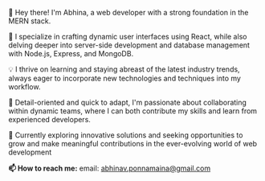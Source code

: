 👋 Hey there! I'm Abhina, a web developer with a strong foundation in the MERN stack.

🚀 I specialize in crafting dynamic user interfaces using React, while also delving deeper into server-side development and database management with Node.js, Express, and MongoDB.

💡 I thrive on learning and staying abreast of the latest industry trends, always eager to incorporate new technologies and techniques into my workflow.

🌟 Detail-oriented and quick to adapt, I'm passionate about collaborating within dynamic teams, where I can both contribute my skills and learn from experienced developers.

🔭 Currently exploring innovative solutions and seeking opportunities to grow and make meaningful contributions in the ever-evolving world of web development

**📫 How to reach me:**
 email: abhinav.ponnamaina@gmail.com


<!---
AbhinavRaj-7769/AbhinavRaj-7769 is a ✨ special ✨ repository because its `README.md` (this file) appears on your GitHub profile.
You can click the Preview link to take a look at your changes.
--->

